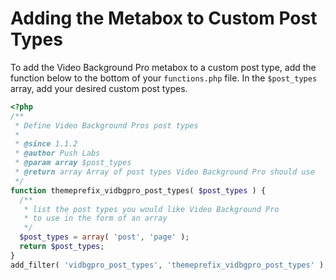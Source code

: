 # Adding the Metabox to Custom Post Types

To add the Video Background Pro metabox to a custom post type, add the function below to the bottom of your `functions.php` file. In the `$post_types` array, add your desired custom post types.

```php
<?php
/**
 * Define Video Background Pros post types
 *
 * @since 1.1.2
 * @author Push Labs
 * @param array $post_types
 * @return array Array of post types Video Background Pro should use
 */
function themeprefix_vidbgpro_post_types( $post_types ) {
  /**
   * list the post types you would like Video Background Pro
   * to use in the form of an array
   */
  $post_types = array( 'post', 'page' );
  return $post_types;
}
add_filter( 'vidbgpro_post_types', 'themeprefix_vidbgpro_post_types' );
```
